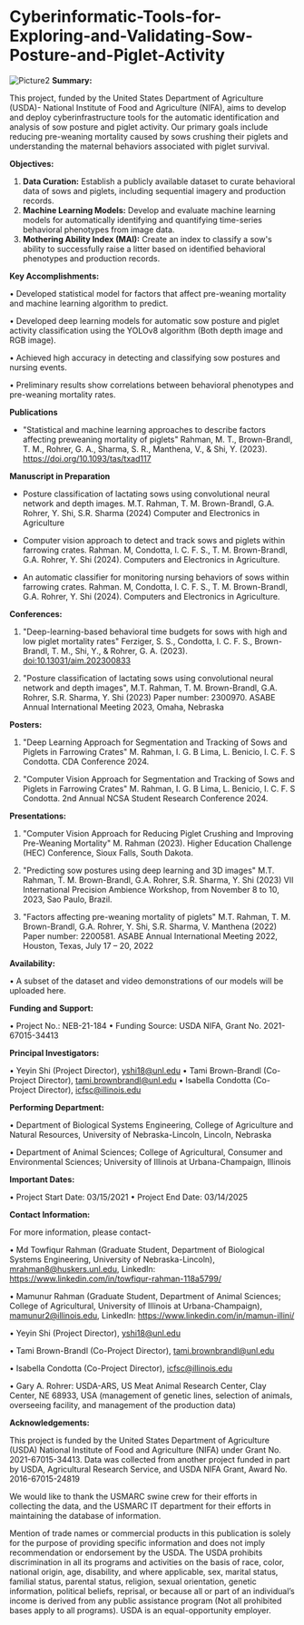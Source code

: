 # Cyberinformatic-Tools-for-Exploring-and-Validating-Sow-Posture-and-Piglet-Activity

![Picture2](https://github.com/Mamun-illini/Cyberinformatic-Tools-for-Exploring-and-Validating-Sow-Posture-and-Piglet-Activity/assets/66333754/fd32bd2c-aa89-4beb-8e22-923567655867)
**Summary:** 

This project, funded by the United States Department of Agriculture (USDA)- National Institute of Food and Agriculture (NIFA), aims to develop and deploy cyberinfrastructure tools for the automatic identification and analysis of sow posture and piglet activity. Our primary goals include reducing pre-weaning mortality caused by sows crushing their piglets and understanding the maternal behaviors associated with piglet survival.

**Objectives:**

1.	**Data Curation:** Establish a publicly available dataset to curate behavioral data of sows and piglets, including sequential imagery and production records.
2.	**Machine Learning Models:** Develop and evaluate machine learning models for automatically identifying and quantifying time-series behavioral phenotypes from image data.
3.	**Mothering Ability Index (MAI):** Create an index to classify a sow's ability to successfully raise a litter based on identified behavioral phenotypes and production records.

**Key Accomplishments:**

•	Developed statistical model for factors that affect pre-weaning mortality and machine learning algorithm to predict.

•  Developed deep learning models for automatic sow posture and piglet activity classification using the YOLOv8 algorithm (Both depth image and RGB image).

•	Achieved high accuracy in detecting and classifying sow postures and nursing events.

•	Preliminary results show correlations between behavioral phenotypes and pre-weaning mortality rates.

**Publications**

*   "Statistical and machine learning approaches to describe factors affecting preweaning mortality of piglets"
   Rahman, M. T., Brown-Brandl, T. M., Rohrer, G. A., Sharma, S. R., Manthena, V., & Shi, Y. (2023).
   https://doi.org/10.1093/tas/txad117

 **Manuscript in Preparation**

 * Posture classification of lactating sows using convolutional neural network and depth images. M.T. Rahman, T. M. Brown-Brandl, G.A. Rohrer, Y. Shi, S.R. Sharma (2024)
   Computer and Electronics in Agriculture
   
 * Computer vision approach to detect and track sows and piglets within farrowing crates. Rahman. M, Condotta, I. C. F. S., T. M. Brown-Brandl, G.A. Rohrer, Y. Shi (2024).
   Computers and Electronics in Agriculture.

 * An automatic classifier for monitoring nursing behaviors of sows within farrowing crates. Rahman. M, Condotta, I. C. F. S., T. M. Brown-Brandl, G.A. Rohrer, Y. Shi (2024).
   Computers and Electronics in Agriculture.
   
 
**Conferences:**

1. "Deep-learning-based behavioral time budgets for sows with high and low piglet mortality rates"
   Ferziger, S. S., Condotta, I. C. F. S., Brown-Brandl, T. M., Shi, Y., & Rohrer, G. A. (2023).
   [doi:10.13031/aim.202300833](https://doi.org/10.13031/aim.202300833)

2. "Posture classification of lactating sows using convolutional neural network and depth images",
   M.T. Rahman, T. M. Brown-Brandl, G.A. Rohrer, S.R. Sharma, Y. Shi (2023)
   Paper number: 2300970. ASABE Annual International Meeting 2023, Omaha, Nebraska
   
**Posters:**

1. "Deep Learning Approach for Segmentation and Tracking of Sows and Piglets in Farrowing Crates"
   M. Rahman, I. G. B Lima, L. Benicio, I. C. F. S Condotta.
      CDA Conference 2024.
   
2. "Computer Vision Approach for Segmentation and Tracking of Sows and Piglets in Farrowing Crates"
   M. Rahman, I. G. B Lima, L. Benicio, I. C. F. S Condotta.
   2nd Annual NCSA Student Research Conference 2024.


**Presentations:**

1. "Computer Vision Approach for Reducing Piglet Crushing and Improving Pre-Weaning Mortality"
    M. Rahman (2023).
    Higher Education Challenge (HEC) Conference, Sioux Falls, South Dakota.
   
2. "Predicting sow postures using deep learning and 3D images"
   M.T. Rahman, T. M. Brown-Brandl, G.A. Rohrer, S.R. Sharma, Y. Shi (2023)
   VII International Precision Ambience Workshop, from November 8 to 10, 2023, Sao Paulo, Brazil.

3. "Factors affecting pre-weaning mortality of piglets"
   M.T. Rahman, T. M. Brown-Brandl, G.A. Rohrer, Y. Shi, S.R. Sharma, V. Manthena (2022)
   Paper number: 2200581. ASABE Annual International Meeting 2022, Houston, Texas, July 17 – 20, 2022

**Availability:**

•	A subset of the dataset and video demonstrations of our models will be uploaded here.

**Funding and Support:**

•	Project No.: NEB-21-184
•	Funding Source: USDA NIFA, Grant No. 2021-67015-34413

**Principal Investigators:**

•	Yeyin Shi (Project Director), yshi18@unl.edu
•	Tami Brown-Brandl (Co-Project Director), tami.brownbrandl@unl.edu
•	Isabella Condotta (Co-Project Director), icfsc@illinois.edu

**Performing Department:**

•	Department of Biological Systems Engineering, College of Agriculture and Natural Resources, University of Nebraska-Lincoln, Lincoln, Nebraska

•	Department of Animal Sciences; College of Agricultural, Consumer and Environmental Sciences; University of Illinois at Urbana-Champaign, Illinois

**Important Dates:**

•	Project Start Date: 03/15/2021
•	Project End Date: 03/14/2025

**Contact Information:** 

For more information, please contact-

•   Md Towfiqur Rahman (Graduate Student, Department of Biological Systems Engineering, University of Nebraska-Lincoln), mrahman8@huskers.unl.edu, LinkedIn: https://www.linkedin.com/in/towfiqur-rahman-118a5799/

•   Mamunur Rahman (Graduate Student, Department of Animal Sciences; College of Agricultural, University of Illinois at Urbana-Champaign), mamunur2@illinois.edu, LinkedIn: https://www.linkedin.com/in/mamun-illini/

•   Yeyin Shi (Project Director), yshi18@unl.edu

•	Tami Brown-Brandl (Co-Project Director), tami.brownbrandl@unl.edu

•	Isabella Condotta (Co-Project Director), icfsc@illinois.edu

• Gary A. Rohrer: USDA-ARS, US Meat Animal Research Center, Clay Center, NE 68933, USA
   (management of genetic lines, selection of animals, overseeing facility, and management of the production data)

**Acknowledgements:**



This project is funded by the United States Department of Agriculture (USDA) National Institute of Food and Agriculture (NIFA) under Grant No. 2021-67015-34413. Data was collected from another project funded in part by USDA, Agricultural Research Service, and USDA NIFA Grant, Award No. 2016-67015-24819

We would like to thank the USMARC swine crew for their efforts in collecting the data, and the USMARC IT department for their efforts in maintaining the database of information.

Mention of trade names or commercial products in this publication is solely for the purpose of providing specific information and does not imply recommendation or endorsement by the USDA. The USDA prohibits discrimination in all its programs and activities on the basis of race, color, national origin, age, disability, and where applicable, sex, marital status, familial status, parental status, religion, sexual orientation, genetic information, political beliefs, reprisal, or because all or part of an individual’s income is derived from any public assistance program (Not all prohibited bases apply to all programs). USDA is an equal-opportunity employer.

